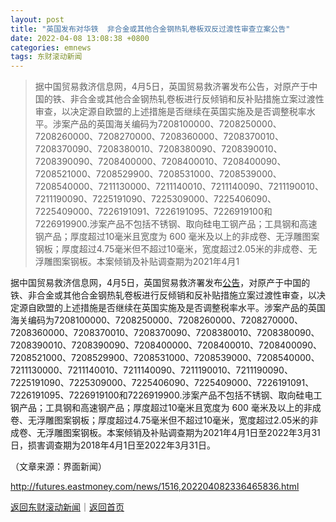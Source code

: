 ```yaml
---
layout: post
title: "英国发布对华铁  非合金或其他合金钢热轧卷板双反过渡性审查立案公告"
date: 2022-04-08 13:08:38 +0800
categories: emnews
tags: 东财滚动新闻
---
```

> 据中国贸易救济信息网，4月5日，英国贸易救济署发布公告，对原产于中国的铁、非合金或其他合金钢热轧卷板进行反倾销和反补贴措施立案过渡性审查，以决定源自欧盟的上述措施是否继续在英国实施及是否调整税率水平。涉案产品的英国海关编码为7208100000、7208250000、7208260000、7208270000、7208360000、7208370010、7208370090、7208380010、7208380090、7208390010、7208390090、7208400000、7208400010、7208400090、7208521000、7208529900、7208531000、7208539000、7208540000、7211130000、7211140010、7211140090、7211190010、7211190090、7225191090、7225309000、7225406090、7225409000、7226191091、7226191095、7226919100和7226919900.涉案产品不包括不锈钢、取向硅电工钢产品；工具钢和高速钢产品；厚度超过10毫米且宽度为 600 毫米及以上的非成卷、无浮雕图案钢板；厚度超过4.75毫米但不超过10毫米，宽度超过2.05米的非成卷、无浮雕图案钢板。本案倾销及补贴调查期为2021年4月1

<p>据中国贸易救济信息网，4月5日，英国贸易救济署发布<span id="Info.3332"><a href="http://data.eastmoney.com/notices/" class="infokey">公告</a></span>，对原产于中国的铁、非合金或其他合金钢热轧卷板进行反倾销和反补贴措施立案过渡性审查，以决定源自欧盟的上述措施是否继续在英国实施及是否调整税率水平。涉案产品的英国海关编码为7208100000、7208250000、7208260000、7208270000、7208360000、7208370010、7208370090、7208380010、7208380090、7208390010、7208390090、7208400000、7208400010、7208400090、7208521000、7208529900、7208531000、7208539000、7208540000、7211130000、7211140010、7211140090、7211190010、7211190090、7225191090、7225309000、7225406090、7225409000、7226191091、7226191095、7226919100和7226919900.涉案产品不包括不锈钢、取向硅电工钢产品；工具钢和高速钢产品；厚度超过10毫米且宽度为 600 毫米及以上的非成卷、无浮雕图案钢板；厚度超过4.75毫米但不超过10毫米，宽度超过2.05米的非成卷、无浮雕图案钢板。本案倾销及补贴调查期为2021年4月1日至2022年3月31日，损害调查期为2018年4月1日至2022年3月31日。</p><p class="em_media">（文章来源：界面新闻）</p>

<http://futures.eastmoney.com/news/1516,202204082336465836.html>

[返回东财滚动新闻](//finews.withounder.com/emnews/)｜[返回首页](//finews.withounder.com/)